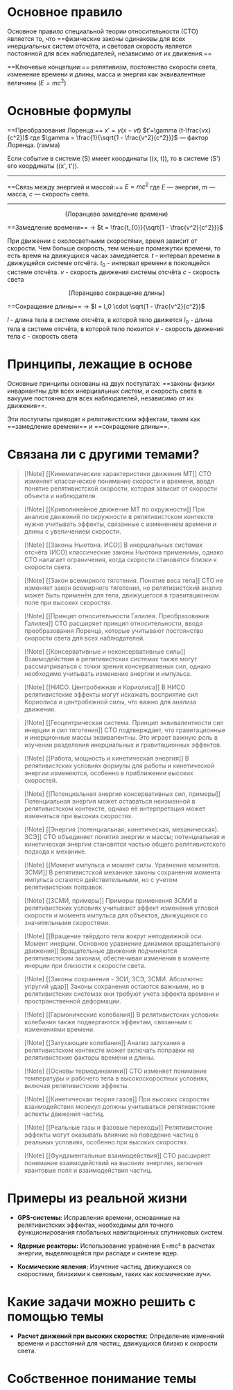 # Основное правило

Основное правило специальной теории относительности (СТО) является то, что ==физические законы одинаковы для всех инерциальных систем отсчёта, и световая скорость является постоянной для всех наблюдателей, независимо от их движения.==

==Ключевые концепции:== релятивизм, постоянство скорости света, изменение времени и длины, масса и энергия как эквивалентные величины ($E=mc^2$)
# Основные формулы

==Преобразования Лоренца:==
    $x′=\gamma(x−vt)$
    $t′=\gamma (t-\frac{vx}{c^2})$
    где $\gamma = \frac{1}{\sqrt{1 - \frac{v^2}{c^2}}}$ — фактор Лоренца. (гамма)

Если событие в системе (S) имеет координаты ((x, t)), то в системе (S') его координаты ((x', t')).

---

==Связь между энергией и массой:==
    $E=mc^2$
    где $E$ — энергия, $m$ — масса, $c$ — скорость света.

---
<center>(Лоранцево замедление времени)</center>

==Замедление времени== -> $t = \frac{t_{0}}{\sqrt{1 - \frac{v^2}{c^2}}}$

При движении с околосветными скоростями, время зависит от скорости. Чем больше скорость, тем меньше промежутки времени, то есть время на движущихся часах замедляется.
	$t$ - интервал времени в движущейся системе отсчёта.
	$t_0$ - интервал времени в покоящейся системе отсчёта.
	$v$ - скорость движения системы отсчёта
	$c$ - скорость света

<center>(Лоранцево сокращение длины)</center>

==Сокращение длины== -> $l = l_0 \cdot \sqrt{1 - \frac{v^2}{c^2}}$

$l$ - длина тела в системе отсчёта, в которой тело движется
$l_0$ - длина тела в системе отсчёта, в которой тело покоится
$v$ - скорость движения тела
$c$ - скорость света
# Принципы, лежащие в основе

Основные принципы основаны на двух постулатах: ==законы физики инвариантны для всех инерциальных систем, и скорость света в вакууме постоянна для всех наблюдателей, независимо от их движения==.

Эти постулаты приводят к релятивистским эффектам, таким как ==замедление времени== и ==сокращение длины==.
# Связана ли с другими темами?

>[!Note] [[Кинематические характеристики движения МТ]]
>СТО изменяет классическое понимание скорости и времени, вводя понятие релятивистской скорости, которая зависит от скорости объекта и наблюдателя.

>[!Note] [[Криволинейное движение МТ по окружности]]
>При анализе движений по окружности в релятивистском контексте нужно учитывать эффекты, связанные с изменением времени и длины с увеличением скорости.

>[!Note] [[Законы Ньютона. ИСО]]
>В инерциальных системах отсчёта (ИСО) классические законы Ньютона применимы, однако СТО налагает ограничения, когда скорости становятся близки к скорости света.

>[!Note] [[Закон всемирного тяготения. Понятие веса тела]]
>СТО не изменяет закон всемирного тяготения, но релятивистский анализ может быть применён для тела, движущегося в гравитационном поле при высоких скоростях.

>[!Note] [[Принцип относительности Галилея. Преобразования Галилея]]
>СТО расширяет принцип относительности, вводя преобразования Лоренца, которые учитывают постоянство скорости света для всех наблюдателей.

>[!Note] [[Консервативные и неконсервативные силы]]
>Взаимодействия в релятивистских системах также могут рассматриваться с точки зрения консервативных сил, однако необходимо учитывать изменение энергии и импульса.

>[!Note] [[НИСО. Центробежная и Кориолиса]]
>В НИСО релятивистские эффекты могут искажать восприятие сил Кориолиса и центробежной силы, что важно для анализа движения.

>[!Note] [[Геоцентрическая система. Принцип эквивалентности сил инерции и сил тяготения]]
>СТО подтверждает, что гравитационные и инерционные массы эквивалентны. Это играет важную роль в изучении разделения инерциальных и гравитационных эффектов.

>[!Note] [[Работа, мощность и кинетическая энергия]]
>В релятивистских условиях формулы для работы и кинетической энергии изменяются, особенно в приближении высоких скоростей.

>[!Note] [[Потенциальная энергия консервативных сил, примеры]]
>Потенциальная энергия может оставаться неизменной в релятивистском контексте, однако её интерпретация может изменяться при высоких скоростях.

>[!Note] [[Энергия (потенциальная, кинетическая, механическая). ЗСЭ]]
>СТО объединяет понятия энергии и массы; потенциальная и кинетическая энергии становятся частью общего релятивистского подхода к механике.

>[!Note] [[Момент импульса и момент силы. Уравнение моментов. ЗСМИ]]
>В релятивистской механике законы сохранения момента импульса остаются действительными, но с учетом релятивистских поправок.

>[!Note] [[ЗСМИ, примеры]]
>Примеры применения ЗСМИ в релятивистских условиях учитывают эффект изменения угловой скорости и момента импульса для объектов, движущихся со значительными скоростями.

>[!Note] [[Вращение твёрдого тела вокруг неподвижной оси. Момент инерции. Основное уравнение динамики вращательного движения]]
>Вращательные движения подчиняются релятивистским законам, обеспечивая изменения в моменте инерции при близости к скорости света.

>[!Note] [[Законы сохранения - ЗСИ, ЗСЭ, ЗСМИ. Абсолютно упругий удар]]
>Законы сохранения остаются важными, но в релятивистских системах они требуют учета эффекта времени и пространственной деформации.

>[!Note] [[Гармонические колебания]]
>В релятивистских условиях колебания также подвергаются эффектам, связанным с изменениями времени.

>[!Note] [[Затухающие колебания]]
>Анализ затухания в релятивистском контексте может включать поправки на релятивистские факторы времени и длины.

>[!Note] [[Основы термодинамики]]
>СТО изменяет понимание температуры и рабочего тела в высокоскоростных условиях, включая релятивистские эффекты.

>[!Note] [[Кинетическая теория газов]]
>При высоких скоростях взаимодействия молекул должны учитываться релятивистские аспекты движения частиц.

>[!Note] [[Реальные газы и фазовые переходы]]
>Релятивистские эффекты могут оказывать влияние на поведение частиц в реальных условиях, особенно при высоких скоростях.

>[!Note] [[Фундаментальные взаимодействия]]
>СТО расширяет понимание взаимодействий на высоких энергиях, включая квантовые поля и взаимодействия частиц.
# Примеры из реальной жизни

- **GPS-системы:** Исправления времени, основанные на релятивистских эффектах, необходимы для точного функционирования глобальных навигационных спутниковых систем.
    
- **Ядерные реакторы:** Использование уравнения E=mc² в расчетах энергии, выделяющейся при распаде и синтезе ядер.
    
- **Космические явления:** Изучение частиц, движущихся со скоростями, близкими к световым, таких как космические лучи.
# Какие задачи можно решить с помощью темы

- **Расчет движений при высоких скоростях:** Определение изменений времени и расстояний для частиц, движущихся близко к скорости света.
# Собственное понимание темы